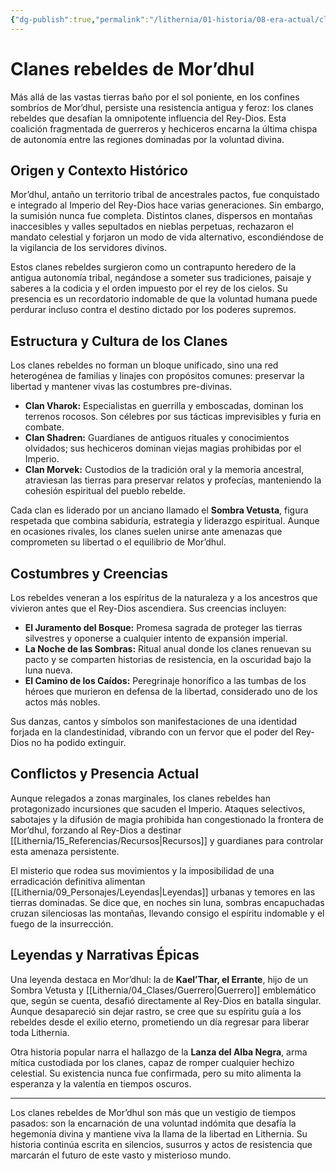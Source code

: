 ```yaml
---
{"dg-publish":true,"permalink":"/lithernia/01-historia/08-era-actual/clanes-rebeldes-de-mor-dhul/","title":"Clanes rebeldes de Mor’dhul","tags":["lithernia","faccion","mor-dhul","rebeldes"]}
---
```


# Clanes rebeldes de Mor’dhul

Más allá de las vastas tierras baño por el sol poniente, en los confines sombríos de Mor’dhul, persiste una resistencia antigua y feroz: los clanes rebeldes que desafían la omnipotente influencia del Rey-Dios. Esta coalición fragmentada de guerreros y hechiceros encarna la última chispa de autonomía entre las regiones dominadas por la voluntad divina.

## Origen y Contexto Histórico

Mor’dhul, antaño un territorio tribal de ancestrales pactos, fue conquistado e integrado al Imperio del Rey-Dios hace varias generaciones. Sin embargo, la sumisión nunca fue completa. Distintos clanes, dispersos en montañas inaccesibles y valles sepultados en nieblas perpetuas, rechazaron el mandato celestial y forjaron un modo de vida alternativo, escondiéndose de la vigilancia de los servidores divinos.

Estos clanes rebeldes surgieron como un contrapunto heredero de la antigua autonomía tribal, negándose a someter sus tradiciones, paisaje y saberes a la codicia y el orden impuesto por el rey de los cielos. Su presencia es un recordatorio indomable de que la voluntad humana puede perdurar incluso contra el destino dictado por los poderes supremos.

## Estructura y Cultura de los Clanes

Los clanes rebeldes no forman un bloque unificado, sino una red heterogénea de familias y linajes con propósitos comunes: preservar la libertad y mantener vivas las costumbres pre-divinas.

- **Clan Vharok:** Especialistas en guerrilla y emboscadas, dominan los terrenos rocosos. Son célebres por sus tácticas imprevisibles y furia en combate.  
- **Clan Shadren:** Guardianes de antiguos rituales y conocimientos olvidados; sus hechiceros dominan viejas magias prohibidas por el Imperio.  
- **Clan Morvek:** Custodios de la tradición oral y la memoria ancestral, atraviesan las tierras para preservar relatos y profecías, manteniendo la cohesión espiritual del pueblo rebelde.

Cada clan es liderado por un anciano llamado el **Sombra Vetusta**, figura respetada que combina sabiduría, estrategia y liderazgo espiritual. Aunque en ocasiones rivales, los clanes suelen unirse ante amenazas que comprometen su libertad o el equilibrio de Mor’dhul.

## Costumbres y Creencias

Los rebeldes veneran a los espíritus de la naturaleza y a los ancestros que vivieron antes que el Rey-Dios ascendiera. Sus creencias incluyen:

- **El Juramento del Bosque:** Promesa sagrada de proteger las tierras silvestres y oponerse a cualquier intento de expansión imperial.  
- **La Noche de las Sombras:** Ritual anual donde los clanes renuevan su pacto y se comparten historias de resistencia, en la oscuridad bajo la luna nueva.  
- **El Camino de los Caídos:** Peregrinaje honorífico a las tumbas de los héroes que murieron en defensa de la libertad, considerado uno de los actos más nobles.

Sus danzas, cantos y símbolos son manifestaciones de una identidad forjada en la clandestinidad, vibrando con un fervor que el poder del Rey-Dios no ha podido extinguir.

## Conflictos y Presencia Actual

Aunque relegados a zonas marginales, los clanes rebeldes han protagonizado incursiones que sacuden el Imperio. Ataques selectivos, sabotajes y la difusión de magia prohibida han congestionado la frontera de Mor’dhul, forzando al Rey-Dios a destinar [[Lithernia/15_Referencias/Recursos\|Recursos]] y guardianes para controlar esta amenaza persistente.

El misterio que rodea sus movimientos y la imposibilidad de una erradicación definitiva alimentan [[Lithernia/09_Personajes/Leyendas\|Leyendas]] urbanas y temores en las tierras dominadas. Se dice que, en noches sin luna, sombras encapuchadas cruzan silenciosas las montañas, llevando consigo el espíritu indomable y el fuego de la insurrección.

## Leyendas y Narrativas Épicas

Una leyenda destaca en Mor’dhul: la de **Kael’Thar, el Errante**, hijo de un Sombra Vetusta y [[Lithernia/04_Clases/Guerrero\|Guerrero]] emblemático que, según se cuenta, desafió directamente al Rey-Dios en batalla singular. Aunque desapareció sin dejar rastro, se cree que su espíritu guía a los rebeldes desde el exilio eterno, prometiendo un día regresar para liberar toda Lithernia.

Otra historia popular narra el hallazgo de la **Lanza del Alba Negra**, arma mítica custodiada por los clanes, capaz de romper cualquier hechizo celestial. Su existencia nunca fue confirmada, pero su mito alimenta la esperanza y la valentía en tiempos oscuros.

---

Los clanes rebeldes de Mor’dhul son más que un vestigio de tiempos pasados: son la encarnación de una voluntad indómita que desafía la hegemonía divina y mantiene viva la llama de la libertad en Lithernia. Su historia continúa escrita en silencios, susurros y actos de resistencia que marcarán el futuro de este vasto y misterioso mundo.